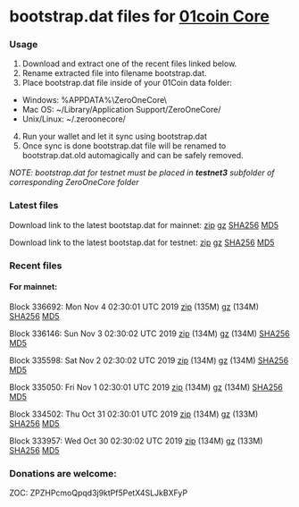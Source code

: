 # bootstrap.dat files for [01coin Core](https://01coin.io)

### Usage

1. Download and extract one of the recent files linked below.
2. Rename extracted file into filename bootstrap.dat.
3. Place bootstrap.dat file inside of your 01Coin data folder:
 - Windows: %APPDATA%\ZeroOneCore\
 - Mac OS: ~/Library/Application Support/ZeroOneCore/
 - Unix/Linux: ~/.zeroonecore/
4. Run your wallet and let it sync using bootstrap.dat
5. Once sync is done bootstrap.dat file will be renamed to bootstrap.dat.old automagically and can be safely removed.

_NOTE: bootstrap.dat for testnet must be placed in **testnet3** subfolder of corresponding ZeroOneCore folder_

### Latest files
Download link to the latest bootstap.dat for mainnet: [zip](https://files.01coin.io/mainnet/bootstrap.dat.zip) [gz](https://files.01coin.io/mainnet/bootstrap.dat.tar.gz) [SHA256](https://files.01coin.io/mainnet/sha256.txt) [MD5](https://files.01coin.io/mainnet/md5.txt)

Download link to the latest bootstap.dat for testnet: [zip](https://files.01coin.io/testnet/bootstrap.dat.zip) [gz](https://files.01coin.io/testnet/bootstrap.dat.tar.gz) [SHA256](https://files.01coin.io/testnet/sha256.txt) [MD5](https://files.01coin.io/testnet/md5.txt)

### Recent files

#### For mainnet:

Block 336692: Mon Nov  4 02:30:01 UTC 2019 [zip](https://files.01coin.io/mainnet/2019-11-04/bootstrap.dat.zip) (135M) [gz](https://files.01coin.io/mainnet/2019-11-04/bootstrap.dat.tar.gz) (134M) [SHA256](https://files.01coin.io/mainnet/2019-11-04/sha256.txt) [MD5](https://files.01coin.io/mainnet/2019-11-04/md5.txt)

Block 336146: Sun Nov  3 02:30:02 UTC 2019 [zip](https://files.01coin.io/mainnet/2019-11-03/bootstrap.dat.zip) (134M) [gz](https://files.01coin.io/mainnet/2019-11-03/bootstrap.dat.tar.gz) (134M) [SHA256](https://files.01coin.io/mainnet/2019-11-03/sha256.txt) [MD5](https://files.01coin.io/mainnet/2019-11-03/md5.txt)

Block 335598: Sat Nov  2 02:30:02 UTC 2019 [zip](https://files.01coin.io/mainnet/2019-11-02/bootstrap.dat.zip) (134M) [gz](https://files.01coin.io/mainnet/2019-11-02/bootstrap.dat.tar.gz) (134M) [SHA256](https://files.01coin.io/mainnet/2019-11-02/sha256.txt) [MD5](https://files.01coin.io/mainnet/2019-11-02/md5.txt)

Block 335050: Fri Nov  1 02:30:01 UTC 2019 [zip](https://files.01coin.io/mainnet/2019-11-01/bootstrap.dat.zip) (134M) [gz](https://files.01coin.io/mainnet/2019-11-01/bootstrap.dat.tar.gz) (134M) [SHA256](https://files.01coin.io/mainnet/2019-11-01/sha256.txt) [MD5](https://files.01coin.io/mainnet/2019-11-01/md5.txt)

Block 334502: Thu Oct 31 02:30:01 UTC 2019 [zip](https://files.01coin.io/mainnet/2019-10-31/bootstrap.dat.zip) (134M) [gz](https://files.01coin.io/mainnet/2019-10-31/bootstrap.dat.tar.gz) (133M) [SHA256](https://files.01coin.io/mainnet/2019-10-31/sha256.txt) [MD5](https://files.01coin.io/mainnet/2019-10-31/md5.txt)

Block 333957: Wed Oct 30 02:30:02 UTC 2019 [zip](https://files.01coin.io/mainnet/2019-10-30/bootstrap.dat.zip) (134M) [gz](https://files.01coin.io/mainnet/2019-10-30/bootstrap.dat.tar.gz) (133M) [SHA256](https://files.01coin.io/mainnet/2019-10-30/sha256.txt) [MD5](https://files.01coin.io/mainnet/2019-10-30/md5.txt)


### Donations are welcome:

ZOC: ZPZHPcmoQpqd3j9ktPf5PetX4SLJkBXFyP
